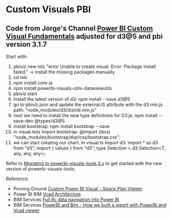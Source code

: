 # Custom Visuals PBI

## Code from Jorge's Channel [Power BI Custom Visual Fundamentals](https://www.youtube.com/playlist?list=PL6z9i4iVbl8C2mtjFlH3ECb3q00eFDLAG) adjusted for d3@5 and pbi version 3.1.7

Start with:

1. pbiviz new mlc
"error  Unable to create visual. Error: Package install failed." ->  install the missing packages manually
2. cd mlc
3. npm install core-js
4. npm install powerbi-visuals-utils-dataviewutils
5. pbiviz start
6. Install the latest version of d3: npm install --save d3@5
7. go to pbiviz.json and update the externalJS attribute with the d3.min.js path: "node_modules/d3/dist/dr.min.js"
8. next we need to install the new type definitions for D3.js: npm install --save-dev @types/d3@5 
9. install bootstrap: npm install bootstrap --save
10. in visual.less import bootstrap: @import (less) "node_modules/bootstrap/dist/css/bootstrap.css";
11. we can start creating our chart. In visual.ts import d3:
import * as d3 from "d3";
import { values } from "d3";
type Selection<T extends d3.BaseType> = d3.Selection<T, any, any, any>;

Refer to [Migrating to powerbi-visuals-tools 3.x](https://microsoft.github.io/PowerBI-visuals/docs/how-to-guide/migrating-to-powerbi-visuals-tools-3-0/) to get started with the new version of powerbi-visuals-tools.

Reference: 
- Proving Ground [Custom Power BI Visual - Space Plan Viewer](https://www.youtube.com/watch?v=izCFlEjT5wo)
- Power BI BIM [Vcad Architecture](https://www.youtube.com/watch?v=1TO5lsjSdVw)
- BIM Services [Full Ifc data navigation into Power BI](https://www.youtube.com/watch?v=0m7F8I_NK2k)
- BIM Services [PowerBI and Bim - How we built a report with PowerBi and Vcad viewer](https://youtu.be/ydoLNe47SXE)


